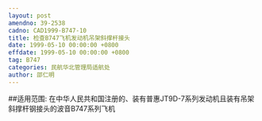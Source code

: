 ```yaml
---
layout: post
amendno: 39-2538
cadno: CAD1999-B747-10
title: 检查B747飞机发动机吊架斜撑杆接头
date: 1999-05-10 00:00:00 +0800
effdate: 1999-05-10 00:00:00 +0800
tag: B747
categories: 民航华北管理局适航处
author: 邵仁明
---
```


##适用范围:
在中华人民共和国注册的、装有普惠JT9D-7系列发动机且装有吊架斜撑杆钢接头的波音B747系列飞机

